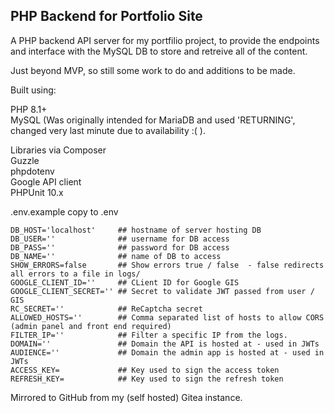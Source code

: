 ## PHP Backend for Portfolio Site

A PHP backend API server for my portfilio project, to provide the endpoints and interface with the MySQL DB to store and retreive all of the content.

Just beyond MVP, so still some work to do and additions to be made.

Built using: 

PHP 8.1+  
MySQL (Was originally intended for MariaDB and used 'RETURNING', changed very last minute due to availability :( ).  

Libraries via Composer  
Guzzle  
phpdotenv  
Google API client  
PHPUnit 10.x   

.env.example copy to .env 
```
DB_HOST='localhost'     ## hostname of server hosting DB
DB_USER=''              ## username for DB access  
DB_PASS=''              ## password for DB access
DB_NAME=''              ## name of DB to access  
SHOW_ERRORS=false       ## Show errors true / false  - false redirects all errors to a file in logs/
GOOGLE_CLIENT_ID=''     ## CLient ID for Google GIS
GOOGLE_CLIENT_SECRET='' ## Secret to validate JWT passed from user / GIS
RC_SECRET=''            ## ReCaptcha secret
ALLOWED_HOSTS=''        ## Comma separated list of hosts to allow CORS (admin panel and front end required)
FILTER_IP=''            ## Filter a specific IP from the logs. 
DOMAIN=''               ## Domain the API is hosted at - used in JWTs
AUDIENCE=''             ## Domain the admin app is hosted at - used in JWTs
ACCESS_KEY=             ## Key used to sign the access token
REFRESH_KEY=            ## Key used to sign the refresh token
```

Mirrored to GitHub from my (self hosted) Gitea  instance.  

